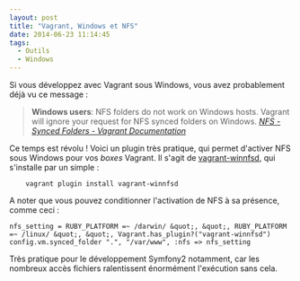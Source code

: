 ```yaml
---
layout: post
title: "Vagrant, Windows et NFS"
date: 2014-06-23 11:14:45
tags:
  - Outils
  - Windows
---
```


Si vous développez avec Vagrant sous Windows, vous avez probablement déjà vu ce message&nbsp;:

> **Windows users**: NFS folders do not work on Windows hosts. Vagrant will ignore your request for NFS synced folders on Windows.
>   <cite>[NFS - Synced Folders - Vagrant Documentation](https://docs.vagrantup.com/v2/synced-folders/nfs.html "NFS - Synced Folders - Vagrant Documentation")</cite>

Ce temps est révolu ! Voici un plugin très pratique, qui permet d'activer NFS sous Windows pour vos _boxes_ Vagrant. Il s'agit de [vagrant-winnfsd](https://github.com/GM-Alex/vagrant-winnfsd "Dépôt GitHub du plugin vagrant-winnfsd"), qui s'installe par un simple&nbsp;:

```
    vagrant plugin install vagrant-winnfsd
```

A noter que vous pouvez conditionner l'activation de NFS à sa présence, comme ceci&nbsp;:

```
nfs_setting = RUBY_PLATFORM =~ /darwin/ &quot;, &quot;, RUBY_PLATFORM =~ /linux/ &quot;, &quot;, Vagrant.has_plugin?("vagrant-winnfsd")
config.vm.synced_folder ".", "/var/www", :nfs => nfs_setting
```

Très pratique pour le développement Symfony2 notamment, car les nombreux accès fichiers ralentissent énormément l'exécution sans cela.
